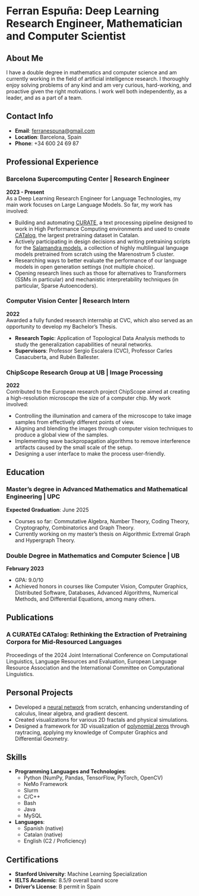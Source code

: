 # Ferran Espuña: Deep Learning Research Engineer, Mathematician and Computer Scientist

## About Me
I have a double degree in mathematics and computer science and am currently working in the field of artificial intelligence research. I thoroughly enjoy solving problems of any kind and am very curious, hard-working, and proactive given the right motivations. I work well both independently, as a leader, and as a part of a team.

## Contact Info

- **Email**: [ferranespuna@gmail.com](mailto:ferranespuna@gmail.com)
- **Location**: Barcelona, Spain
- **Phone**: +34 600 24 69 87

## Professional Experience

### Barcelona Supercomputing Center | Research Engineer
**2023 - Present**  
As a Deep Learning Research Engineer for Language Technologies, my main work focuses on Large Language Models. So far, my work has involved:

- Building and automating [CURATE](https://github.com/langtech-bsc/CURATE), a text processing pipeline designed to work in High Performance Computing environments and used to create [CATalog](https://huggingface.co/datasets/projecte-aina/CATalog), the largest pretraining dataset in Catalan.
- Actively participating in design decisions and writing pretraining scripts for the [Salamandra models](https://huggingface.co/collections/BSC-LT/salamandra-66fc171485944df79469043a), a collection of highly multilingual language models pretrained from scratch using the Marenostrum 5 cluster.
- Researching ways to better evaluate the performance of our language models in open generation settings (not multiple choice).
- Opening research lines such as those for alternatives to Transformers (SSMs in particular) and mechanistic interpretability techniques (in particular, Sparse Autoencoders).

### Computer Vision Center | Research Intern
**2022**  
Awarded a fully funded research internship at CVC, which also served as an opportunity to develop my Bachelor’s Thesis.

- **Research Topic**: Application of Topological Data Analysis methods to study the generalization capabilities of neural networks.
- **Supervisors**: Professor Sergio Escalera (CVC), Professor Carles Casacuberta, and Rubén Ballester.

### ChipScope Research Group at UB | Image Processing
**2022**  
Contributed to the European research project ChipScope aimed at creating a high-resolution microscope the size of a computer chip. My work involved:

- Controlling the illumination and camera of the microscope to take image samples from effectively different points of view.
- Aligning and blending the images through computer vision techniques to produce a global view of the samples.
- Implementing wave backpropagation algorithms to remove interference artifacts caused by the small scale of the setup.
- Designing a user interface to make the process user-friendly.


## Education

### Master’s degree in Advanced Mathematics and Mathematical Engineering | UPC
**Expected Graduation**: June 2025

- Courses so far: Commutative Algebra, Number Theory, Coding Theory, Cryptography, Combinatorics and Graph Theory.
- Currently working on my master’s thesis on Algorithmic Extremal Graph and Hypergraph Theory.

### Double Degree in Mathematics and Computer Science | UB
**February 2023**

- GPA: 9.0/10
- Achieved honors in courses like Computer Vision, Computer Graphics, Distributed Software, Databases, Advanced Algorithms, Numerical Methods, and Differential Equations, among many others.

## Publications

### A CURATEd CATalog: Rethinking the Extraction of Pretraining Corpora for Mid-Resourced Languages
Proceedings of the 2024 Joint International Conference on Computational Linguistics, Language Resources and Evaluation, European Language Resource Association and the International Committee on Computational Linguistics.

## Personal Projects

- Developed a [neural network](https://github.com/ferranEspuna/machineLearning/blob/main/neural_network_from_scratch.ipynb) from scratch, enhancing understanding of calculus, linear algebra, and gradient descent.
- Created visualizations for various 2D fractals and physical simulations.
- Designed a framework for 3D visualization of [polynomial zeros](https://github.com/ferranEspuna/Grafics_P1/blob/main/Modelling/Objects/PolynomialEq.cpp) through raytracing, applying my knowledge of Computer Graphics and Differential Geometry.

## Skills

- **Programming Languages and Technologies**:
  - Python (NumPy, Pandas, TensorFlow, PyTorch, OpenCV)
  - NeMo Framework
  - Slurm
  - C/C++
  - Bash
  - Java
  - MySQL
- **Languages**:
  - Spanish (native)
  - Catalan (native)
  - English (C2 / Proficiency)
## Certifications

- **Stanford University**: Machine Learning Specialization
- **IELTS Academic**: 8.5/9 overall band score
- **Driver’s License**: B permit in Spain
